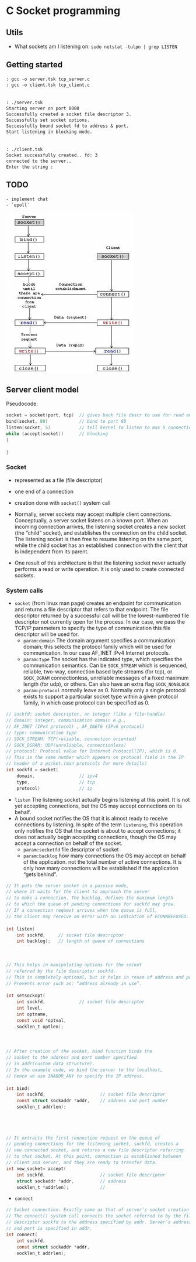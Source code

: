 
# C Socket programming

## Utils

- What sockets am I listening on: ```sudo netstat -tulpn | grep LISTEN```

## Getting started

```
: gcc -o server.tsk tcp_server.c
: gcc -o client.tsk tcp_client.c


: ./server.tsk
Starting server on port 8088
Successfully created a socket file descriptor 3.
Successfully set socket options.
Successfully bound socket fd to address & port.
Start listening in blocking mode.


: ./client.tsk
Socket successfully created.. fd: 3
connected to the server..
Enter the string :

```

## TODO
    - implement chat
    - `epoll`

<img src="model.png"/>

## Server client model

Pseudocode:

```c
socket = socket(port, tcp)  // gives back file descr to use for read and write
bind(socket, 80)            // bind to port 80
listen(socket, 5)           // tell kernel to listen to max 5 connections
while (accept(socket))      // blocking
{

}

```

### Socket

- represented as a file (file descriptor)
- one end of a connection
- creation done with `socket()` system call
- Normally, server sockets may accept multiple client connections. Conceptually, a server socket listens on a known port. When an incoming connection arrives, the listening socket creates a new socket (the “child” socket), and establishes the connection on the child socket. The listening socket is then free to resume listening on the same port, while the child socket has an established connection with the client that is independent from its parent.

- One result of this architecture is that the listening socket never actually performs a read or write operation. It is only used to create connected sockets.

### System calls

- `socket` (from linux man page) creates an endpoint for communication and returns a file descriptor that refers to that endpoint.  The file descriptor returned by a successful call will be the lowest-numbered file descriptor not currently open for the process. In our case, we pass the TCP/IP parameters to specify the type of communication this file descriptor will be used for.
  - `param:domain` The domain argument specifies a communication domain; this selects the protocol family which will be used for communication. In our case AF_INET IPv4 Internet protocols.
  - `param:type` The socket has the indicated type, which specifies the communication semantics. Can be `SOCK_STREAM` which is sequenced, reliable, two-way, connection based byte streams (for tcp), or `SOCK_DGRAM` connectionless, unreliable messages of a fixed maximum length (for udp), or others. Can also have an extra flag `SOCK_NONBLOCK`
  - `param:protocol` normally leave as 0. Normally only a single protocol exists to support a particular socket type within a given protocol family, in which case protocol can be specified as 0.
```c
// sockfd: socket descriptor, an integer (like a file-handle)
// domain: integer, communication domain e.g.,
// AF_INET (IPv4 protocol) , AF_INET6 (IPv6 protocol)
// type: communication type
// SOCK_STREAM: TCP(reliable, connection oriented)
// SOCK_DGRAM: UDP(unreliable, connectionless)
// protocol: Protocol value for Internet Protocol(IP), which is 0.
// This is the same number which appears on protocol field in the IP
// header of a packet.(man protocols for more details)
int sockfd = socket(
    domain,                 // ipv4
    type,                   // tcp
    protocol)               // ip
```

- `listen` The listening socket actually begins listening at this point. It is not yet accepting connections, but the OS may accept connections on its behalf.
- A bound socket notifies the OS that it is almost ready to receive connections by listening. In spite of the term `listening`, this operation only notifies the OS that the socket is about to accept connections; it does not actually begin accepting connections, though the OS may accept a connection on behalf of the socket.
  - `param:socketfd` file descriptor of socket
  - `param:backlog` how many connections the OS may accept on behalf of the application. not the total number of active connections. It is only how many connections will be established if the application “gets behind”.


```c
// It puts the server socket in a passive mode,
// where it waits for the client to approach the server
// to make a connection. The backlog, defines the maximum length
// to which the queue of pending connections for sockfd may grow.
// If a connection request arrives when the queue is full,
// the client may receive an error with an indication of ECONNREFUSED.

int listen(
    int sockfd,     // socket file descriptor
    int backlog);   // length of queue of connections
```

```c


// This helps in manipulating options for the socket
// referred by the file descriptor sockfd.
// This is completely optional, but it helps in reuse of address and port.
// Prevents error such as: “address already in use”.

int setsockopt(
    int sockfd,             // socket file descriptor
    int level,
    int optname,
    const void *optval,
    socklen_t optlen);



// After creation of the socket, bind function binds the
// socket to the address and port number specified
// in addr(custom data structure).
// In the example code, we bind the server to the localhost,
// hence we use INADDR_ANY to specify the IP address.

int bind(
    int sockfd,                     // socket file descriptor
    const struct sockaddr *addr,    // address and port number
    socklen_t addrlen);




// It extracts the first connection request on the queue of
// pending connections for the listening socket, sockfd, creates a
// new connected socket, and returns a new file descriptor referring
// to that socket. At this point, connection is established between
// client and server, and they are ready to transfer data.
int new_socket= accept(
    int sockfd,                     // socket file descriptor
    struct sockaddr *addr,          // address
    socklen_t *addrlen);            //
```

- `connect`

```c
// Socket connection: Exactly same as that of server’s socket creation
// The connect() system call connects the socket referred to by the file
// descriptor sockfd to the address specified by addr. Server’s address
// and port is specified in addr.
int connect(
    int sockfd,
    const struct sockaddr *addr,
    socklen_t addrlen);
```